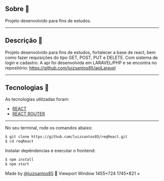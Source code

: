 

## Sobre 📕

Projeto desenvolvido para fins de estudos.

---

## Descrição :book:

Projeto desenvolvido para fins de estudos, fortalecer a base de react, bem como fazer requisições do tipo GET, POST, PUT e DELETE. Com sistema de login e cadastro. A api foi desenvolvida em LARAVEL/PHP e se encontra no repositório: https://github.com/luizsantos85/apiLaravel

---

## Tecnologias 🚀

As tecnologias utilizadas foram:

- [REACT](https://www.php.net/)
- [REACT ROUTER](https://reactrouter.com)


---

No seu terminal, rode os comandos abaixo:

```bash
$ git clone https://github.com/luizsantos85/reqReact.git
$ cd reqReact
```


Instalar depêndencias e executar o frontend:

```bash
$ npm install
$ npm start
```


Made by [@luizsantos85](https://github.com/luizsantos85) :rocket:
Viewport
Window
1455×724
1745×821
×
